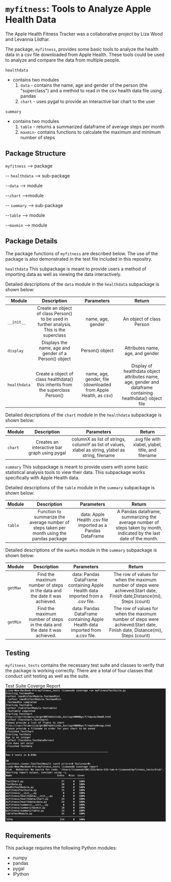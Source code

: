 
# `myfitness`: Tools to Analyze Apple Health Data

The Apple Health Fitness Tracker was a collaborative project by Liza Wood and Levannia Lildhar.

The package, `myfitness`, provides some basic tools to analyze the health data in a csv file downloaded from Apple Health. These tools could be used to analyze and compare the data from multiple people.

`healthdata`
- contains two modules
    1. `data` - contains the name, age and gender of the person (the "superclass") and a method to read in the csv health data file using pandas
    2. `chart` - uses pygal to provide an interactive bar chart to the user

`summary`
- contains two modules
    1. `table` - returns a summarized dataframe of average steps per month
    2. `maxmin`- contains functions to calculate the maximum and minimum number of steps

## Package Structure

`myfitness` --> package

  -- `healthdata` --> sub-package

   --`data` --> module

   --`chart` -->module

  -- `summary` --> sub-package

   --`table` --> module

   --`maxmin` --> module

## Package Details

The package functions of `myfitness` are described below. The use of the package is also demonstrated in the test file included in this repositry.

`healthdata`
This subpackage is meant to provide users a method of importing data as well as viewing the data interactively.

Detailed descriptions of the `data` module in the `healthdata` subpackage is shown below:  

| Module        | Description                                                            | Parameters        | Return                  |
| -------------  |:------------------------------------------------------------------:   | :----------------:|:-----------------------:|
| `__init__`     | Create an object of class Person() to be used in further analysis. This is the superclass | name, age, gender |An object of class Person|
| `display`      | Displays the name, age and gender of a Person() object                | Person() object   | Attributes name, age, and gender|
| `healthdata`   | Create a object of class healthdata() this inherits from the superclass Person()| name, age, gender, file (downloaded from Apple Health, as csv) | Display of healthdata object attributes name, age, gender and dataframe containing healthdata() object file|

Detailed descriptions of the  `chart` module in the `healthdata` subpackage is shown below:  

| Module        | Description                                                            | Parameters        | Return                  |
| -------------  |:------------------------------------------------------------------:   | :----------------:|:-----------------------:|
| `chart`     | Creates an interactive bar graph using pygal | columnX as list of strings, columnY as list of values, xlabel as string, ylabel as string, filename |.svg file with xlabel, ylabel, title, and filename|

`summary`
This subpackage is meant to provide users with some basic statistical analysis tools to view their data. This subpackage works specifically with Apple Health data.

Detailed descriptions  of the `table` module in the `summary` subpackage is shown below:  

| Module        | Description                                                            | Parameters        | Return                  |
| -------------  |:------------------------------------------------------------------:   | :----------------:|:-----------------------:|
| `table`     | Function to summarize the average number of steps taken per month using the pandas package | data: Apple Health .csv file imported as a Pandas DataFrame | A Pandas dataframe, summarizing the average number of steps taken by month, indicated by the last date of the month.|

Detailed descriptions  of the `maxMin` module in the `summary` subpackage is shown below:  

| Module        | Description                                                            | Parameters        | Return                  |
| -------------  |:------------------------------------------------------------------:   | :----------------:|:-----------------------:|
| `getMax`     | Find the maximum number of steps in the data and the date it was achieved. | data: Pandas DataFrame containing Apple Health data imported from a .csv file.|The row of values for when the maximum number of steps were achieved:Start date, Finish date,Distance(mi), Steps (count)|
| `getMin`      |Find the maximum number of steps in the data and the date it was achieved.|data: Pandas DataFrame containing Apple Health data imported from a.csv file. |The row of values for when the maximum number of steps were achieved:Start date, Finish date, Distance(mi), Steps (count)|

## Testing

`myfitness_tests` contains the necessary test suite and classes to verify that the package is working correctly. There are a total of four classes that conduct unit testing as well as the suite.

Test Suite Coverge Report ![Coverage Report](https://github.com/lizawood/Apple-Health-Fitness-Tracker/blob/master/Source/TestSuiteCoverageScreenShoot.png)

## Requirements

This package requires the following Python modules:

- numpy
- pandas
- pygal
- IPython
